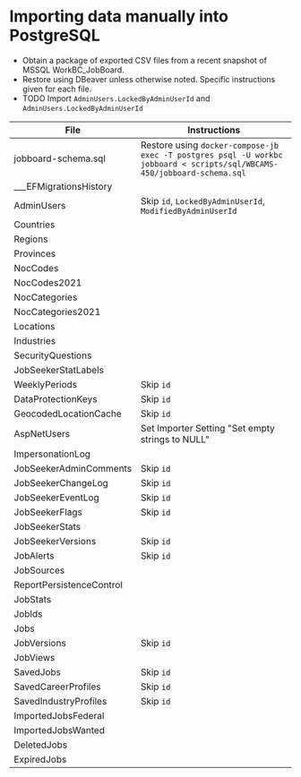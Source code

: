 Importing data manually into PostgreSQL
========================================

- Obtain a package of exported CSV files from a recent snapshot of MSSQL WorkBC_JobBoard.
- Restore using DBeaver unless otherwise noted. Specific instructions given for each file.
- TODO Import `AdminUsers.LockedByAdminUserId` and `AdminUsers.LockedByAdminUserId`

| File | Instructions |
| ---- | ------- |
| jobboard-schema.sql | Restore using `docker-compose-jb exec -T postgres psql -U workbc jobboard < scripts/sql/WBCAMS-450/jobboard-schema.sql` |
| ___EFMigrationsHistory | |
| AdminUsers | Skip `id`, `LockedByAdminUserId`, `ModifiedByAdminUserId` |
| Countries | |
| Regions | |
| Provinces | |
| NocCodes | |
| NocCodes2021 | |
| NocCategories | |
| NocCategories2021 | |
| Locations | |
| Industries | |
| SecurityQuestions | |
| JobSeekerStatLabels | |
| WeeklyPeriods | Skip `id` |
| DataProtectionKeys | Skip `id` |
| GeocodedLocationCache | Skip `id` |
| AspNetUsers | Set Importer Setting "Set empty strings to NULL" |
| ImpersonationLog | |
| JobSeekerAdminComments | Skip `id` |
| JobSeekerChangeLog | Skip `id` |
| JobSeekerEventLog | Skip `id` |
| JobSeekerFlags | Skip `id` |
| JobSeekerStats | |
| JobSeekerVersions | Skip `id` |
| JobAlerts | Skip `id` |
| JobSources | |
| ReportPersistenceControl | |
| JobStats | |
| JobIds | |
| Jobs | |
| JobVersions | Skip `id` |
| JobViews | |
| SavedJobs | Skip `id` |
| SavedCareerProfiles | Skip `id` |
| SavedIndustryProfiles | Skip `id` |
| ImportedJobsFederal | |
| ImportedJobsWanted | |
| DeletedJobs | |
| ExpiredJobs | |

